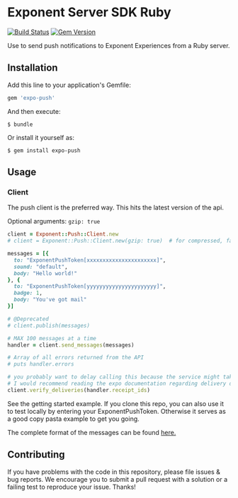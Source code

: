 # Exponent Server SDK Ruby

[![Build Status](https://travis-ci.org/expo/expo-server-sdk-ruby.svg?branch=master)](https://travis-ci.org/expo/expo-server-sdk-ruby)
[![Gem Version](https://badge.fury.io/rb/exponent-server-sdk.svg)](https://badge.fury.io/rb/exponent-server-sdk)

Use to send push notifications to Exponent Experiences from a Ruby server.

## Installation

Add this line to your application's Gemfile:

```ruby
gem 'expo-push'
```

And then execute:

```shell
$ bundle
```

Or install it yourself as:

```shell
$ gem install expo-push
```

## Usage

### Client

The push client is the preferred way. This hits the latest version of the api.

Optional arguments: `gzip: true`

```ruby
client = Exponent::Push::Client.new
# client = Exponent::Push::Client.new(gzip: true)  # for compressed, faster requests

messages = [{
  to: "ExponentPushToken[xxxxxxxxxxxxxxxxxxxxxx]",
  sound: "default",
  body: "Hello world!"
}, {
  to: "ExponentPushToken[yyyyyyyyyyyyyyyyyyyyyy]",
  badge: 1,
  body: "You've got mail"
}]

# @Deprecated
# client.publish(messages)

# MAX 100 messages at a time
handler = client.send_messages(messages)

# Array of all errors returned from the API
# puts handler.errors

# you probably want to delay calling this because the service might take a few moments to send
# I would recommend reading the expo documentation regarding delivery delays
client.verify_deliveries(handler.receipt_ids)

```

See the getting started example. If you clone this repo, you can also use it to test locally by entering your ExponentPushToken. Otherwise it serves as a good copy pasta example to get you going.

The complete format of the messages can be found [here.](https://docs.expo.io/push-notifications/sending-notifications/#message-request-format)

## Contributing

If you have problems with the code in this repository, please file issues & bug reports. We encourage you
to submit a pull request with a solution or a failing test to reproduce your issue. Thanks!
